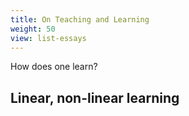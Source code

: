```yaml
---
title: On Teaching and Learning
weight: 50
view: list-essays
---
```

How does one learn?

## Linear, non-linear learning
